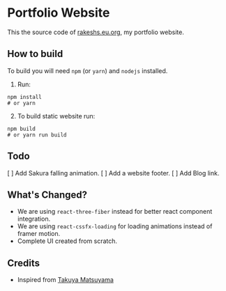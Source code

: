 # Portfolio Website

This the source code of [rakeshs.eu.org](https://rakeshs.eu.org), my portfolio website.

## How to build

To build you will need `npm` (or `yarn`) and `nodejs` installed.

1. Run:
```shell
npm install
# or yarn
```
2. To build static website run:
```shell
npm build
# or yarn run build
```

## Todo

[ ] Add Sakura falling animation.
[ ] Add a website footer.
[ ] Add Blog link.

## What's Changed?

- We are using `react-three-fiber` instead for better react component integration.
- We are using `react-cssfx-loading` for loading animations instead of framer motion.
- Complete UI created from scratch.

## Credits

* Inspired from [Takuya Matsuyama](https://www.craftz.dog/)